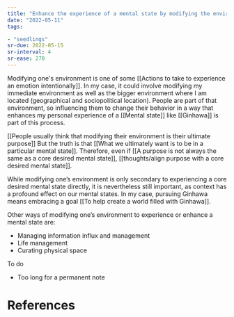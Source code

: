 ```yaml
---
title: "Enhance the experience of a mental state by modifying the environment"
date: "2022-05-11"
tags:

- "seedlings"
sr-due: 2022-05-15
sr-interval: 4
sr-ease: 270
---
```


Modifying one's environment is one of some [[Actions to take to experience an emotion intentionally]]. In my case, it could involve modifying my immediate environment as well as the bigger environment where I am located (geographical and sociopolitical location). People are part of that environment, so influencing them to change their behavior in a way that enhances my personal experience of a [[Mental state]] like [[Ginhawa]] is part of this process.

[[People usually think that modifying their environment is their ultimate purpose]] But the truth is that [[What we ultimately want is to be in a particular mental state]]. Therefore, even if [[A purpose is not always the same as a core desired mental state]], [[thoughts/align purpose with a core desired mental state]].

While modifying one’s environment is only secondary to experiencing a core desired mental state directly, it is nevertheless still important, as context has a profound effect on our mental states. In my case, pursuing Ginhawa means embracing a goal [[To help create a world filled with Ginhawa]].

Other ways of modifying one’s environment to experience or enhance a mental state are:

- Managing information influx and management
- Life management
- Curating physical space

To do
- Too long for a permanent note

# References


